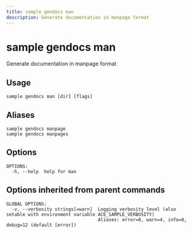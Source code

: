 ```yaml
---
title: sample gendocs man
description: Generate documentation in manpage format
---
```


<!--
This documentation is auto generated by a script.
Please do not edit this file directly.
-->

<!-- markdownlint-disable-next-line single-title -->
# sample gendocs man

Generate documentation in manpage format

## Usage

```plaintext
sample gendocs man [dir] [flags]
```

## Aliases

```plaintext
sample gendocs manpage
sample gendocs manpages
```

## Options

```plaintext
OPTIONS:
  -h, --help  help for man
```

## Options inherited from parent commands

```plaintext
GLOBAL OPTIONS:
  -v, --verbosity strings[=warn]  Logging verbosity level (also setable with environment variable ACE_SAMPLE_VERBOSITY)
                                  Aliases: error=0, warn=4, info=8, debug=12 (default [error])
```
